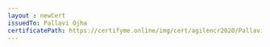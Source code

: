 ```yaml
--- 
layout : newCert 
issuedTo: Pallavi Ojha 
certificatePath: https://certifyme.online/img/cert/agilencr2020/PallaviOjha_9dc8a.png
--- 
```

